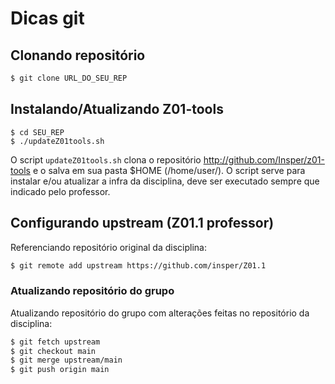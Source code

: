 # Dicas git

## Clonando repositório

```bash
$ git clone URL_DO_SEU_REP
```

## Instalando/Atualizando Z01-tools

```
$ cd SEU_REP
$ ./updateZ01tools.sh
```

O script `updateZ01tools.sh` clona o repositório http://github.com/Insper/z01-tools e o salva em sua pasta $HOME (/home/user/). O script serve para instalar e/ou atualizar a infra da disciplina, deve ser executado sempre que indicado pelo professor.

## Configurando upstream (Z01.1 professor)

Referenciando repositório original da disciplina:

```bash
$ git remote add upstream https://github.com/insper/Z01.1
```

### Atualizando repositório do grupo

Atualizando repositório do grupo com alterações feitas no repositório da disciplina:

```bash
$ git fetch upstream
$ git checkout main
$ git merge upstream/main
$ git push origin main
```
